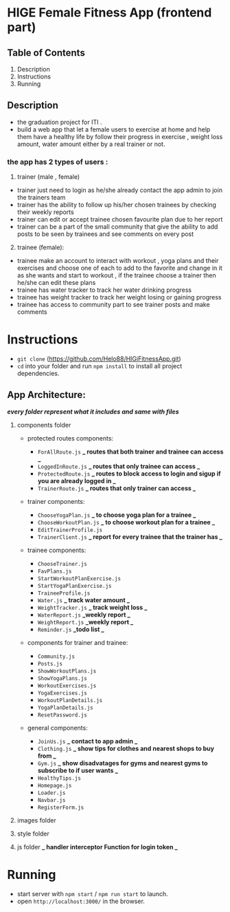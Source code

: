 # HIGE Female Fitness App (frontend part)

## Table of Contents

1. Description
2. Instructions
3. Running

## Description

- the graduation project for ITI .
- build a web app that let a female users to exercise at home and help them have a healthy life by follow their progress in exercise , weight loss amount, water amount either by a real trainer or not.

### the app has 2 types of users :

1.  trainer (male , female)

- trainer just need to login as he/she already contact the app admin to join the trainers team
- trainer has the ability to follow up his/her chosen trainees by checking their weekly reports
- trainer can edit or accept trainee chosen favourite plan due to her report
- trainer can be a part of the small community that give the ability to add posts to be seen by trainees and see comments on every post

2.  trainee (female):

- trainee make an account to interact with workout , yoga plans and their exercises and choose one of each to add to the favorite and change in it as she wants and start to workout , if the trainee choose a trainer then he/she can edit these plans
- trainee has water tracker to track her water drinking progress
- trainee has weight tracker to track her weight losing or gaining progress
- trainee has access to community part to see trainer posts and make comments

# Instructions

- `git clone` (https://github.com/Helo88/HIGiFitnessApp.git)
- `cd` into your folder and run `npm install` to install all project dependencies.

## App Architecture:

**_every folder represent what it includes and same with files_**

1. components folder

   - protected routes components:

     - `ForAllRoute.js` **_ routes that both trainer and trainee can access _**
     - `LoggedInRoute.js` **_ routes that only trainee can access _**
     - `ProtectedRoute.js` **_ routes to block access to login and sigup if you are already logged in _**
     - `TrainerRoute.js` **_ routes that only trainer can access _**

   - trainer components:

     - `ChooseYogaPlan.js` **_ to choose yoga plan for a trainee _**
     - `ChooseWorkoutPlan.js` **_ to choose workout plan for a trainee _**
     - `EditTrainerProfile.js`
     - `TrainerClient.js` **_ report for every trainee that the trainer has _**

   - trainee components:

     - `ChooseTrainer.js`
     - `FavPlans.js`
     - `StartWorkoutPlanExercise.js`
     - `StartYogaPlanExercise.js`
     - `TraineeProfile.js`
     - `Water.js` **_ track water amount _**
     - `WeightTracker.js` **_ track weight loss _**
     - `WaterReport.js` **_weekly report _**
     - `WeightReport.js` **_weekly report _**
     - `Reminder.js` **_todo list _**

   - components for trainer and trainee:

     - `Community.js`
     - `Posts.js`
     - `ShowWorkoutPlans.js`
     - `ShowYogaPlans.js`
     - `WorkoutExercises.js`
     - `YogaExercises.js`
     - `WorkoutPlanDetails.js`
     - `YogaPlanDetails.js`
     - `ResetPassword.js`

   - general components:
     - `JoinUs.js` **_ contact to app admin _**
     - `Clothing.js` **_ show tips for clothes and nearest shops to buy from _**
     - `Gym.js` **_ show disadvatages for gyms and nearest gyms to subscribe to if user wants _**
     - `HealthyTips.js `
     - `Homepage.js`
     - `Loader.js`
     - `Navbar.js`
     - `RegisterForm.js`

2. images folder
3. style folder
4. js folder **_ handler interceptor Function for login token _**

# Running

- start server with `npm start` / `npm run start` to launch.
- open `http://localhost:3000/` in the browser.
